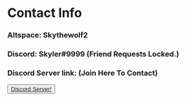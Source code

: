 <h1>Contact Info</h1>
<h3>Altspace: Skythewolf2</h3>
<h3>Discord: Skyler#9999 (Friend Requests Locked.)</h3>
<h3>Discord Server link: (Join Here To Contact)</h3>
<button><a href="https://discord.gg/6Nnz64w">Discord Server!</a></button>